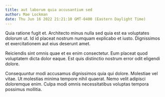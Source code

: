 ```yaml
---
title: aut laborum quia accusantium sed
author: Mae Lockman
date: Thu Jun 16 2022 21:21:10 GMT-0400 (Eastern Daylight Time)
---
```

Quia ratione fugit et. Architecto minus nulla sed quia est ea voluptates dolorum ut. Id id placeat nostrum numquam explicabo et iusto. Dignissimos et exercitationem aut eius deserunt amet.

 Reiciendis sint omnis quae et ex enim consectetur. Eum placeat quod voluptatem dicta dolor eaque. Est quis distinctio nostrum error odit eligendi dolore.

 Consequuntur modi accusamus dignissimos quia qui dolore. Molestiae vel vitae. Ut molestias minima tempore nihil quaerat. Nemo velit adipisci doloremque enim. Culpa modi omnis necessitatibus voluptas tempora possimus mollitia.